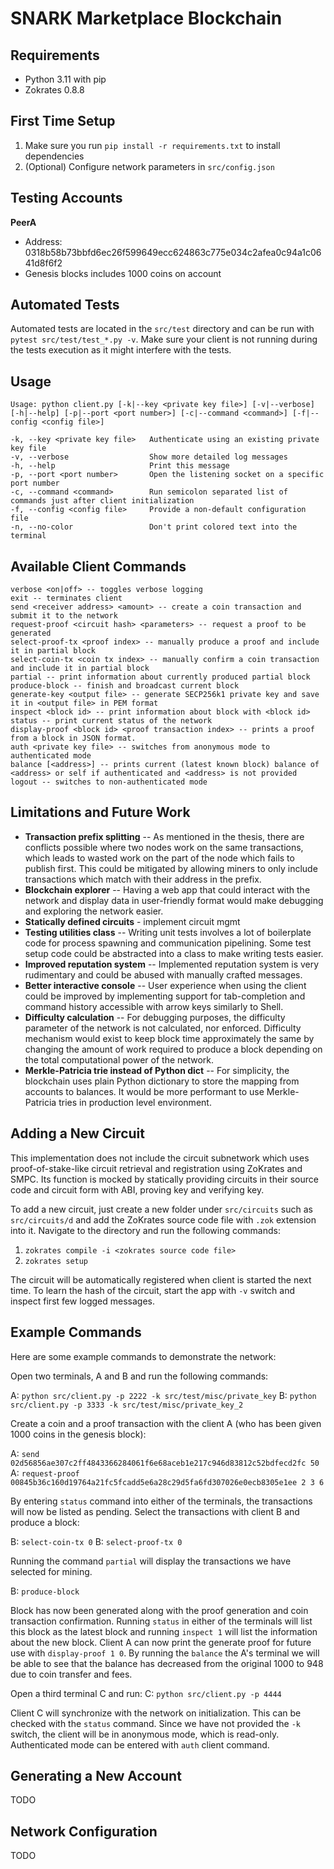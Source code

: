 # SNARK Marketplace Blockchain

## Requirements
- Python 3.11 with pip
- Zokrates 0.8.8

## First Time Setup
1. Make sure you run `pip install -r requirements.txt` to install dependencies
2. (Optional) Configure network parameters in `src/config.json`

## Testing Accounts
**PeerA**
- Address: 0318b58b73bbfd6ec26f599649ecc624863c775e034c2afea0c94a1c0641d8f6f2
- Genesis blocks includes 1000 coins on account

## Automated Tests
Automated tests are located in the `src/test` directory and can be run with `pytest src/test/test_*.py -v`. Make sure your client is not running during the tests execution as it might interfere with the tests.

## Usage
    Usage: python client.py [-k|--key <private key file>] [-v|--verbose] [-h|--help] [-p|--port <port number>] [-c|--command <command>] [-f|--config <config file>]

    -k, --key <private key file>   Authenticate using an existing private key file
    -v, --verbose                  Show more detailed log messages
    -h, --help                     Print this message
    -p, --port <port number>       Open the listening socket on a specific port number
    -c, --command <command>        Run semicolon separated list of commands just after client initialization
    -f, --config <config file>     Provide a non-default configuration file
    -n, --no-color                 Don't print colored text into the terminal

## Available Client Commands
    verbose <on|off> -- toggles verbose logging
    exit -- terminates client
    send <receiver address> <amount> -- create a coin transaction and submit it to the network
    request-proof <circuit hash> <parameters> -- request a proof to be generated
    select-proof-tx <proof index> -- manually produce a proof and include it in partial block
    select-coin-tx <coin tx index> -- manually confirm a coin transaction and include it in partial block
    partial -- print information about currently produced partial block
    produce-block -- finish and broadcast current block
    generate-key <output file> -- generate SECP256k1 private key and save it in <output file> in PEM format
    inspect <block id> -- print information about block with <block id>
    status -- print current status of the network
    display-proof <block id> <proof transaction index> -- prints a proof from a block in JSON format.
    auth <private key file> -- switches from anonymous mode to authenticated mode
    balance [<address>] -- prints current (latest known block) balance of <address> or self if authenticated and <address> is not provided
    logout -- switches to non-authenticated mode

## Limitations and Future Work

- **Transaction prefix splitting** -- As mentioned in the thesis, there are conflicts possible where two nodes work on the same transactions, which leads to wasted work on the part of the node which fails to publish first. This could be mitigated by allowing miners to only include transactions which match with their address in the prefix.
- **Blockchain explorer** -- Having a web app that could interact with the network and display data in user-friendly format would make debugging and exploring the network easier.
- **Statically defined circuits** - implement circuit mgmt
- **Testing utilities class** -- Writing unit tests involves a lot of boilerplate code for process spawning and communication pipelining. Some test setup code could be abstracted into a class to make writing tests easier.
- **Improved reputation system** -- Implemented reputation system is very rudimentary and could be abused with manually crafted messages.
- **Better interactive console** -- User experience when using the client could be improved by implementing support for tab-completion and command history accessible with arrow keys similarly to Shell.
- **Difficulty calculation** -- For debugging purposes, the difficulty parameter of the network is not calculated, nor enforced. Difficulty mechanism would exist to keep block time approximately the same by changing the amount of work required to produce a block depending on the total computational power of the network.
- **Merkle-Patricia trie instead of Python dict** -- For simplicity, the blockchain uses plain Python dictionary to store the mapping from accounts to balances. It would be more performant to use Merkle-Patricia tries in production level environment.

## Adding a New Circuit

This implementation does not include the circuit subnetwork which uses proof-of-stake-like circuit retrieval and registration using ZoKrates and SMPC. Its function is mocked by statically providing circuits in their source code and circuit form with ABI, proving key and verifying key.

To add a new circuit, just create a new folder under `src/circuits` such as `src/circuits/d` and add the ZoKrates source code file with `.zok` extension into it. Navigate to the directory and run the following commands:

1. `zokrates compile -i <zokrates source code file>`
2. `zokrates setup`

The circuit will be automatically registered when client is started the next time. To learn the hash of the circuit, start the app with `-v` switch and inspect first few logged messages.

## Example Commands

Here are some example commands to demonstrate the network:

Open two terminals, A and B and run the following commands:

A: `python src/client.py -p 2222 -k src/test/misc/private_key`
B: `python src/client.py -p 3333 -k src/test/misc/private_key_2`

Create a coin and a proof transaction with the client A (who has been given 1000 coins in the genesis block):

A: `send 02d56856ae307c2ff4843366284061f6e68aceb1e217c946d83812c52bdfecd2fc 50`
A: `request-proof 00845b36c160d19764a21fc5fcadd5e6a28c29d5fa6fd307026e0ecb8305e1ee 2 3 6`

By entering `status` command into either of the terminals, the transactions will now be listed as pending. Select the transactions with client B and produce a block:

B: `select-coin-tx 0`
B: `select-proof-tx 0`

Running the command `partial` will display the transactions we have selected for mining.

B: `produce-block`

Block has now been generated along with the proof generation and coin transaction confirmation. Running `status` in either of the terminals will list this block as the latest block and running `inspect 1` will list the information about the new block. Client A can now print the generate proof for future use with `display-proof 1 0`. By running the `balance` the A's terminal we will be able to see that the balance has decreased from the original 1000 to 948 due to coin transfer and fees.

Open a third terminal C and run:
C: `python src/client.py -p 4444`

Client C will synchronize with the network on initialization. This can be checked with the `status` command. Since we have not provided the `-k` switch, the client will be in anonymous mode, which is read-only. Authenticated mode can be entered with `auth` client command.

## Generating a New Account

TODO

## Network Configuration

TODO
